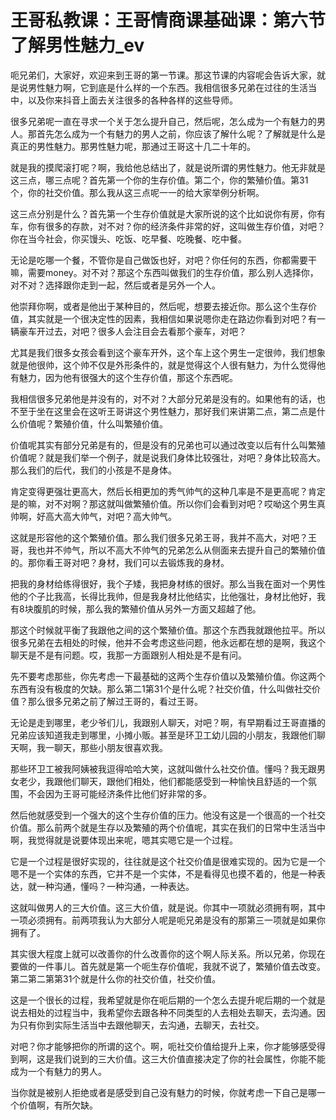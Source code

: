 # 王哥私教课：王哥情商课基础课：第六节 了解男性魅力_ev

呃兄弟们，大家好，欢迎来到王哥的第一节课。那这节课的内容呢会告诉大家，就是说男性魅力啊，它到底是什么样的一个东西。我相信很多兄弟在过往的生活当中，以及你来抖音上面去关注很多的各种各样的这些导师。

很多兄弟呢一直在寻求一个关于怎么提升自己，然后呢，怎么成为一个有魅力的男人。那首先怎么成为一个有魅力的男人之前，你应该了解什么呢？了解就是什么是真正的男性魅力。那男性魅力呢，那通过王哥这十几二十年的。

就是我的摸爬滚打呢？啊，我给他总结出了，就是说所谓的男性魅力。他无非就是这三点，哪三点呢？首先第一个你的生存价值。第二个，你的繁殖价值。第31个，你的社交价值。那么我从这三点呢一一的给大家举例分析啊。

这三点分别是什么？首先第一个生存价值就是大家所说的这个比如说你有房，你有车，你有很多的存款，对不对？你的经济条件非常的好，这叫做生存价值，对吧？你在当今社会，你买馒头、吃饭、吃早餐、吃晚餐、吃中餐。

无论是吃哪一个餐，不管你是自己做饭也好，对吧？你任何的东西，你都需要干嘛，需要money。对不对？那这个东西叫做我们的生存价值，那么别人选择你，对不对？选择跟你走到一起，然后或者是另外一个人。

他崇拜你啊，或者是他出于某种目的，然后呢，想要去接近你。那么这个生存价值，其实就是一个很决定性的因素，我相信如果说嗯你走在路边你看到对吧？有一辆豪车开过去，对吧？很多人会注目会去看那个豪车，对吧？

尤其是我们很多女孩会看到这个豪车开外，这个车上这个男生一定很帅，我们想象就是他很帅，这个帅不仅是外形条件的，就是觉得这个人很有魅力，为什么觉得他有魅力，因为他有很强大的这个生存价值，那这个东西呢。

我相信很多兄弟他是并没有的，对不对？大部分兄弟是没有的。如果他有的话，也不至于坐在这里会在这听王哥讲这个男性魅力，那好我们来讲第二点，第二点是什么价值呢？繁殖价值，什么叫繁殖价值。

价值呢其实有部分兄弟是有的，但是没有的兄弟也可以通过改变以后有什么叫繁殖价值呢？就是我们举一个例子，就是说我们身体比较强壮，对吧？身体比较高大。那么我们的后代，我们的小孩是不是身体。

肯定变得更强壮更高大，然后长相更加的秀气帅气的这种几率是不是更高呢？肯定是的嘛，对不对啊？那这就叫做繁殖价值。所以你们会看到对吧？哎呦这个男生真帅啊，好高大高大帅气，对吧？高大帅气。

这就是形容他的这个繁殖价值。那么我们很多兄弟王哥，我并不高大，对吧？王哥，我也并不帅气，所以不高大不帅气的兄弟怎么从侧面来去提升自己的繁殖价值的。那你看王哥对吧？身材，我们可以去锻炼我的身材。

把我的身材给练得很好，我个子矮，我把身材练的很好。那么当我在面对一个男性他的个子比我高，长得比我帅，但是我身材比他结实，比他强壮，身材比他好，我有8块腹肌的时候，那么我的繁殖价值从另外一方面又超越了他。

那这个时候就平衡了我跟他之间的这个繁殖价值。那这个东西我就跟他拉平。所以很多兄弟在去相处的时候，他并不会考虑这些问题，他永远都在想的是啊，我这个聊天是不是有问题。哎，我那一方面跟别人相处是不是有问。

先不要考虑那些，你先考虑一下最基础的这两个生存价值以及繁殖价值。你这两个东西有没有极度的欠缺。那么第二1第31个是什么呢？社交价值，什么叫做社交价值？那么很多兄弟之前了解过王哥的，看过王哥。

无论是走到哪里，老少爷们儿，我跟别人聊天，对吧？啊，有早期看过王哥直播的兄弟应该知道我走到哪里，小摊小贩。甚至是环卫工幼儿园的小朋友，我跟他们聊天啊，我一聊天，那些小朋友很喜欢我。

那些环卫工被我阿姨被我逗得哈哈大笑，这就叫做什么社交价值。懂吗？我无跟男女老少，我跟他们聊天，跟他们相处，他们都能感受到一种愉快且舒适的一个氛围，不会因为王哥可能经济条件比他们好非常的多。

然后他就感受到一个强大的这个生存价值的压力。他没有这是一个很高的一个社交价值。那么前两个就是生存以及繁殖的两个价值呢，其实在我们的日常中生活当中啊，我觉得就是说要体现出来呢，嗯其实嗯它是一个过程。

它是一个过程是很好实现的，往往就是这个社交价值是很难实现的。因为它是一个嗯不是一个实体的东西，它并不是一个实体，不是看得见也摸不着的，他是一种表达，就一种沟通，懂吗？一种沟通，一种表达。

这就叫做男人的三大价值。这三大价值，就是说。你其中一项就必须拥有啊，其中一项必须拥有。前两项我认为大部分人呢是呃兄弟是没有的那第三一项就是如果你拥有了。

其实很大程度上就可以改善你的什么改善你的这个啊人际关系。所以兄弟，你现在要做的一件事儿。首先就是第一个呃生存价值呢，我就不说了，繁殖价值去改变。第二第二第第31个就是什么你的社交价值，社交价值。

这是一个很长的过程，我希望就是你在呃后期的一个怎么去提升呢后期的一个就是说去相处的过程当中，我希望你去跟各种不同类型的人去相处去聊天，去沟通。因为只有你到实际生活当中去跟他聊天，去沟通，去聊天，去社交。

对吧？你才能够把你的所谓的这个。啊，呃社交价值给提升上来，你才能够感受得到啊，这是我们说到的三大价值。这三大价值直接决定了你的社会属性，你能不能成为一个有魅力的男人。

当你就是被别人拒绝或者是感受到自己没有魅力的时候，你就考虑一下自己是哪一个价值啊，有所欠缺。